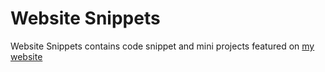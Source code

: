 # Website Snippets

Website Snippets contains code snippet and mini projects featured on [my website](https://www.sethirajat.com)
